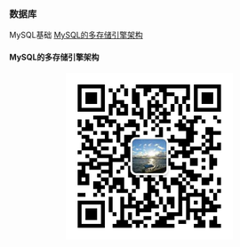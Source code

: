 ### 数据库

MySQL基础
[MySQL的多存储引擎架构](#MySQL的多存储引擎架构)


#### MySQL的多存储引擎架构
<p align="center">
<img width="300" align="center" src="https://github.com/KeKe-Li/micro-Services-Tutorial/blob/master/src/images/12.jpg" />
</p>
